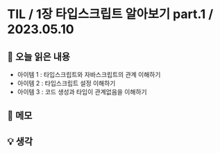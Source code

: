 # TIL / 1장 타입스크립트 알아보기 part.1 / 2023.05.10

## 🍎 오늘 읽은 내용

- 아이템 1 : 타입스크립트와 자바스크립트의 관계 이해하기
- 아이템 2 : 타입스크립트 설정 이해하기
- 아이템 3 : 코드 생성과 타입이 관계없음을 이해하기

## 📔 메모




## 💡 생각


